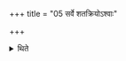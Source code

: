 +++
title = "05 सर्वे शतक्रियोऽश्वाः"

+++

<details><summary>थिते</summary>

सर्वे शतक्रियोऽश्वाः ५
</details>
